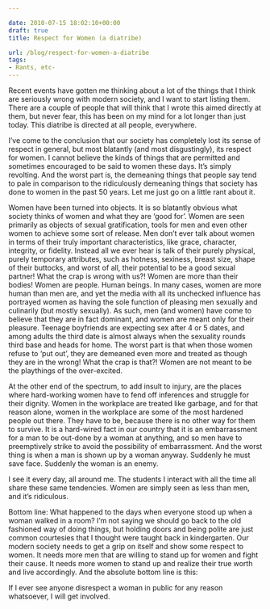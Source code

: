 ```yaml
---

date: 2010-07-15 18:02:10+00:00
draft: true
title: Respect for Women (a diatribe)

url: /blog/respect-for-women-a-diatribe
tags:
- Rants, etc-
---
```


Recent events have gotten me thinking about a lot of the things that I think are seriously wrong with modern society, and I want to start listing them. There are a couple of people that will think that I wrote this aimed directly at them, but never fear, this has been on my mind for a lot longer than just today. This diatribe is directed at all people, everywhere.




I’ve come to the conclusion that our society has completely lost its sense of respect in general, but most blatantly (and most disgustingly), its respect for women. I cannot believe the kinds of things that are permitted and sometimes encouraged to be said to women these days. It’s simply revolting. And the worst part is, the demeaning things that people say tend to pale in comparison to the ridiculously demeaning things that society has done to women in the past 50 years. Let me just go on a little rant about it.




Women have been turned into objects. It is so blatantly obvious what society thinks of women and what they are ‘good for’. Women are seen primarily as objects of sexual gratification, tools for men and even other women to achieve some sort of release. Men don’t ever talk about women in terms of their truly important characteristics, like grace, character, integrity, or fidelity. Instead all we ever hear is talk of their purely physical, purely temporary attributes, such as hotness, sexiness, breast size, shape of their buttocks, and worst of all, their potential to be a good sexual partner! What the crap is wrong with us?! Women are more than their bodies! Women are people. Human beings. In many cases, women are more human than men are, and yet the media with all its unchecked influence has portrayed women as having the sole function of pleasing men sexually and culinarily (but mostly sexually). As such, men (and women) have come to believe that they are in fact dominant, and women are meant only for their pleasure. Teenage boyfriends are expecting sex after 4 or 5 dates, and among adults the third date is almost always when the sexuality rounds third base and heads for home. The worst part is that when those women refuse to ‘put out’, they are demeaned even more and treated as though they are in the wrong! What the crap is that?! Women are not meant to be the playthings of the over-excited.




At the other end of the spectrum, to add insult to injury, are the places where hard-working women have to fend off inferences and struggle for their dignity. Women in the workplace are treated like garbage, and for that reason alone, women in the workplace are some of the most hardened people out there. They have to be, because there is no other way for them to survive. It is a hard-wired fact in our country that it is an embarrassment for a man to be out-done by a woman at anything, and so men have to preemptively strike to avoid the possibility of embarrassment. And the worst thing is when a man is shown up by a woman anyway. Suddenly he must save face. Suddenly the woman is an enemy. 




I see it every day, all around me. The students I interact with all the time all share these same tendencies. Women are simply seen as less than men, and it’s ridiculous. 




Bottom line: What happened to the days when everyone stood up when a woman walked in a room? I’m not saying we should go back to the old fashioned way of doing things, but holding doors and being polite are just common courtesies that I thought were taught back in kindergarten. Our modern society needs to get a grip on itself and show some respect to women. It needs more men that are willing to stand up for women and fight their cause. It needs more women to stand up and realize their true worth and live accordingly. And the absolute bottom line is this:




If I ever see anyone disrespect a woman in public for any reason whatsoever, I will get involved.
